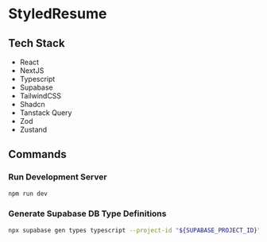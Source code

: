 # StyledResume

## Tech Stack

- React
- NextJS
- Typescript
- Supabase
- TailwindCSS
- Shadcn
- Tanstack Query
- Zod
- Zustand

## Commands

### Run Development Server

```bash
npm run dev
```

### Generate Supabase DB Type Definitions

```bash
npx supabase gen types typescript --project-id "${SUPABASE_PROJECT_ID}" --schema public > src/types/database.types.ts
```

